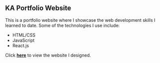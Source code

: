 ## KA Portfolio Website
This is a portfolio website where I showcase the web development skills I learned to date. Some of the technologies I use include:
- HTML/CSS
- JavaScript
- React.js

Click **[here](https://632f9d2eb1a933041c3b32cf--aesthetic-jalebi-b8f1d0.netlify.app/)** to view the website I designed.
